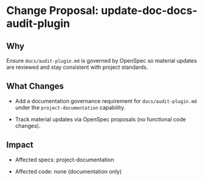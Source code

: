 # Change Proposal: update-doc-docs-audit-plugin

## Why

Ensure `docs/audit-plugin.md` is governed by OpenSpec so material updates are reviewed and stay consistent with project standards.

## What Changes

- Add a documentation governance requirement for `docs/audit-plugin.md` under the `project-documentation` capability.

- Track material updates via OpenSpec proposals (no functional code changes).

## Impact

- Affected specs: project-documentation

- Affected code: none (documentation only)
